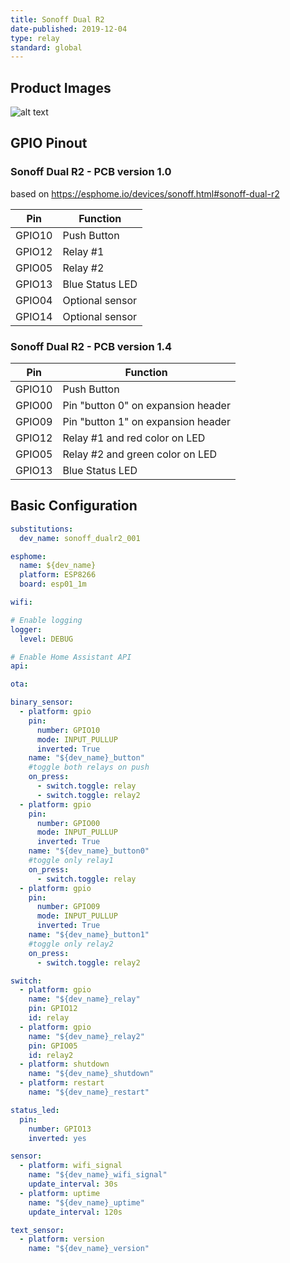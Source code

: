 ```yaml
---
title: Sonoff Dual R2
date-published: 2019-12-04
type: relay
standard: global
---
```


## Product Images

![alt text](/inside_pcb_1_4.jpg "PCB v1.4")

## GPIO Pinout

### Sonoff Dual R2 - PCB version 1.0

based on <https://esphome.io/devices/sonoff.html#sonoff-dual-r2>

| Pin    | Function        |
| ------ | --------------- |
| GPIO10 | Push Button     |
| GPIO12 | Relay #1        |
| GPIO05 | Relay #2        |
| GPIO13 | Blue Status LED |
| GPIO04 | Optional sensor |
| GPIO14 | Optional sensor |

### Sonoff Dual R2 - PCB version 1.4

| Pin    | Function                           |
| ------ | ---------------------------------- |
| GPIO10 | Push Button                        |
| GPIO00 | Pin "button 0" on expansion header |
| GPIO09 | Pin "button 1" on expansion header |
| GPIO12 | Relay #1 and red color on LED      |
| GPIO05 | Relay #2 and green color on LED    |
| GPIO13 | Blue Status LED                    |

## Basic Configuration

```yaml
substitutions:
  dev_name: sonoff_dualr2_001

esphome:
  name: ${dev_name}
  platform: ESP8266
  board: esp01_1m

wifi:

# Enable logging
logger:
  level: DEBUG

# Enable Home Assistant API
api:

ota:

binary_sensor:
  - platform: gpio
    pin:
      number: GPIO10
      mode: INPUT_PULLUP
      inverted: True
    name: "${dev_name}_button"
    #toggle both relays on push
    on_press:
      - switch.toggle: relay
      - switch.toggle: relay2
  - platform: gpio
    pin:
      number: GPIO00
      mode: INPUT_PULLUP
      inverted: True
    name: "${dev_name}_button0"
    #toggle only relay1
    on_press:
      - switch.toggle: relay
  - platform: gpio
    pin:
      number: GPIO09
      mode: INPUT_PULLUP
      inverted: True
    name: "${dev_name}_button1"
    #toggle only relay2
    on_press:
      - switch.toggle: relay2

switch:
  - platform: gpio
    name: "${dev_name}_relay"
    pin: GPIO12
    id: relay
  - platform: gpio
    name: "${dev_name}_relay2"
    pin: GPIO05
    id: relay2
  - platform: shutdown
    name: "${dev_name}_shutdown"
  - platform: restart
    name: "${dev_name}_restart"

status_led:
  pin:
    number: GPIO13
    inverted: yes

sensor:
  - platform: wifi_signal
    name: "${dev_name}_wifi_signal"
    update_interval: 30s
  - platform: uptime
    name: "${dev_name}_uptime"
    update_interval: 120s

text_sensor:
  - platform: version
    name: "${dev_name}_version"
```
